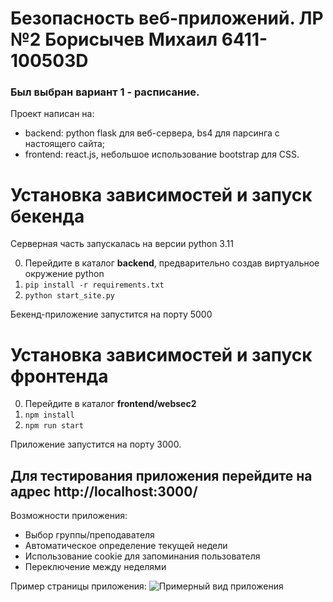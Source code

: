 # Безопасность веб-приложений. ЛР №2 Борисычев Михаил 6411-100503D

### Был выбран вариант 1 - расписание.
Проект написан на:
- backend: python flask для веб-сервера, bs4 для парсинга с настоящего сайта;
- frontend: react.js, небольшое использование bootstrap для CSS.


# Установка зависимостей и запуск бекенда
Серверная часть запускалась на версии python 3.11

0) Перейдите в каталог **backend**, предварительно создав виртуальное окружение python
1) `pip install -r requirements.txt`
2) `python start_site.py`

Бекенд-приложение запустится на порту 5000

# Установка зависимостей и запуск фронтенда
0) Перейдите в каталог **frontend/websec2**
1) `npm install`
2) `npm run start`

Приложение запустится на порту 3000.

## Для тестирования приложения перейдите на адрес http://localhost:3000/

Возможности приложения:
- Выбор группы/преподавателя
- Автоматическое определение текущей недели
- Использование cookie для запоминания пользователя
- Переключение между неделями

Пример страницы приложения:
![Примерный вид приложения](https://i.imgur.com/djw8Dfk.png)
